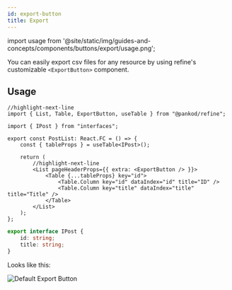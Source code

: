 ```yaml
---
id: export-button
title: Export
---
```


import usage from '@site/static/img/guides-and-concepts/components/buttons/export/usage.png';

You can easily export csv files for any resource by using refine's customizable `<ExportButton>` component.

## Usage

```tsx
//highlight-next-line
import { List, Table, ExportButton, useTable } from "@pankod/refine";

import { IPost } from "interfaces";

export const PostList: React.FC = () => {
    const { tableProps } = useTable<IPost>();

    return (
        //highlight-next-line
        <List pageHeaderProps={{ extra: <ExportButton /> }}>
            <Table {...tableProps} key="id">
                <Table.Column key="id" dataIndex="id" title="ID" />
                <Table.Column key="title" dataIndex="title" title="Title" />
            </Table>
        </List>
    );
};
```

```ts
export interface IPost {
    id: string;
    title: string;
}
```

Looks like this:

<div>
    <img src={usage} alt="Default Export Button" />
</div>
